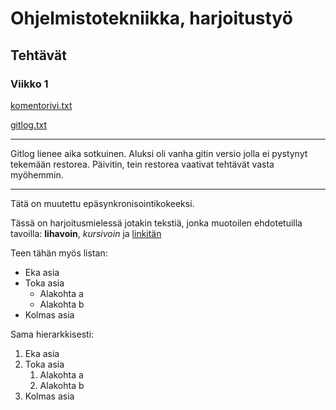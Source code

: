 # Ohjelmistotekniikka, harjoitustyö
## Tehtävät
### Viikko 1

[komentorivi.txt](https://github.com/tsalonie/ot-harjoitustyo/blob/master/laskarit/viikko1/komentorivi.txt)

[gitlog.txt](https://github.com/tsalonie/ot-harjoitustyo/blob/master/laskarit/viikko1/gitlog.txt)

-----------------------------------------

Gitlog lienee aika sotkuinen. Aluksi oli vanha gitin versio jolla ei pystynyt tekemään restorea. Päivitin, tein restorea vaativat tehtävät vasta myöhemmin.

-----------------------------------------

Tätä on muutettu epäsynkronisointikokeeksi.

Tässä on harjoitusmielessä jotakin tekstiä, jonka muotoilen ehdotetuilla tavoilla: 
**lihavoin**, *kursivoin* ja [linkitän](https://guides.github.com/features/mastering-markdown/)

Teen tähän myös listan:

* Eka asia
* Toka asia
	* Alakohta a
	* Alakohta b
* Kolmas asia

Sama hierarkkisesti:

1. Eka asia
1. Toka asia
	1. Alakohta a
	1. Alakohta b
1. Kolmas asia


